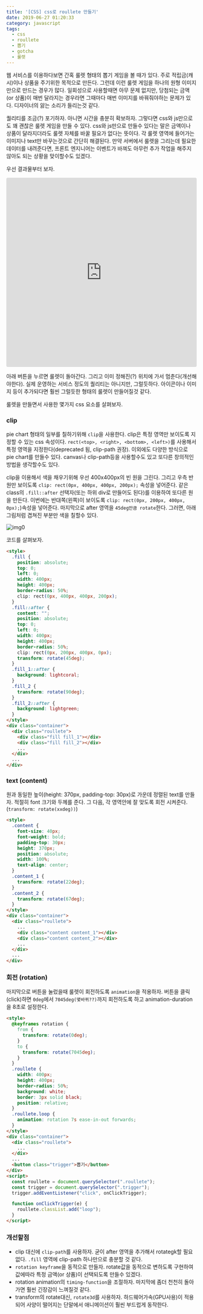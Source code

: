 ```yaml
---
title: '[CSS] css로 roullete 만들기'
date: 2019-06-27 01:20:33
category: javascript
tags:
  - css
  - roullete
  - 뽑기
  - gotcha
  - 룰렛
---
```


웹 서비스를 이용하다보면 간혹 룰렛 형태의 뽑기 게임을 볼 때가 있다. 주로 적립금(캐시)이나 상품을 주기위한 목적으로 만든다. 그런데 이런 룰렛 게임을 하나의 원형 이미지만으로 만드는 경우가 많다. 일회성으로 사용할때면 아무 문제 없지만, 당첨되는 금액(or 상품)이 매번 달라지는 경우라면 그때마다 매번 이미지를 바꿔줘야하는 문제가 있다. 디자이너의 앓는 소리가 들리는것 같다. 

퀄리티를 조금(?) 포기하자. 아니면 시간을 충분히 확보하자. 그렇다면 css와 js만으로도 꽤 괜찮은 룰렛 게임을 만들 수 있다. css와 js만으로 만들수 있다는 말은 금액이나 상품이 달라지더라도 룰렛 자체를 바꿀 필요가 없다는 뜻이다. 각 룰렛 영역에 들어가는 이미지나 text만 바꾸는것으로 간단히 해결된다. 만약 서버에서 룰렛을 그리는데 필요한 데이터를 내려준다면, 프론트 엔지니어는 이벤트가 바껴도 아무런 추가 작업을 해주지 않아도 되는 상황을 맞이할수도 있겠다.

우선 결과물부터 보자.

<iframe src="https://codesandbox.io/embed/css-roullete-znic6?fontsize=14" title="css-roullete" allow="geolocation; microphone; camera; midi; vr; accelerometer; gyroscope; payment; ambient-light-sensor; encrypted-media" style="width:100%; height:500px; border:0; border-radius: 4px; overflow:hidden;" sandbox="allow-modals allow-forms allow-popups allow-scripts allow-same-origin"></iframe>

아래 버튼을 누르면 룰렛이 돌아간다. 그리고 이미 정해진(?) 위치에 가서 멈춘다(개선해야한다). 실제 운영하는 서비스 정도의 퀄리티는 아니지만, 그럴듯하다. 아이콘이나 이미지 등이 추가되다면 훨씬 그럴듯한 형태의 룰렛이 만들어질것 같다.

룰렛을 만들면서 사용한 몇가지 css 요소를 살펴보자.

### clip
pie chart 형태의 일부를 칠하기위해 `clip`을 사용한다. clip은 특정 영역만 보이도록 지정할 수 있는 css 속성이다. `rect(<top>, <right>, <bottom>, <left>)`를 사용해서 특정 영역을 지정한다(deprecated 됨, clip-path 권장). 이외에도 다양한 방식으로 pie chart를 만들수 있다. canvas나 clip-path등을 사용할수도 있고 또다른 창의적인 방법을 생각할수도 있다. 

clip을 이용해서 색을 채우기위해 우선 400x400px의 빈 원을 그린다. 그리고 우측 반원만 보이도록 `clip: rect(0px, 400px, 400px, 200px);` 속성을 넣어준다. 같은 class의 `.fill::after` 선택자(또는 하위 div로 만들어도 된다)를 이용하여 또다른 원을 만든다. 이번에는 반대쪽(왼쪽)이 보이도록 `clip: rect(0px, 200px, 400px, 0px);`)속성을 넣어준다. 마지막으로 after 영역을 `45deg만큼 rotate`한다. 그러면, 아래 그림처럼 겹쳐진 부분만 색을 칠할수 있다.

![img0](./fill.jpg)

코드를 살펴보자.

~~~html
<style>
  .fill {
    position: absolute;
    top: 0;
    left: 0;
    width: 400px;
    height: 400px;
    border-radius: 50%;
    clip: rect(0px, 400px, 400px, 200px);
  }
  .fill::after {
    content: "";
    position: absolute;
    top: 0;
    left: 0;
    width: 400px;
    height: 400px;
    border-radius: 50%;
    clip: rect(0px, 200px, 400px, 0px);
    transform: rotate(45deg);
  }
  .fill_1::after {
    background: lightcoral;
  }
  .fill_2 {
    transform: rotate(90deg);
  }
  .fill_2::after {
    background: lightgreen;
  }
</style>
<div class="container">
  <div class="roullete">
    <div class="fill fill_1"></div>
    <div class="fill fill_2"></div>
    ...
  </div>
  ...
</div>
~~~

### text (content)
원과 동일한 높이(height: 370px, padding-top: 30px)로 가운데 정렬된 text를 만들자. 적절히 font 크기와 두께를 준다. 그 다음, 각 영역안에 잘 맞도록 회전 시켜준다. (`transform: rotate(xxdeg))`)

~~~html
<style>
  .content {
    font-size: 40px;
    font-weight: bold;
    padding-top: 30px;
    height: 370px;
    position: absolute;
    width: 100%;
    text-align: center;
  }
  .content_1 {
    transform: rotate(22deg);
  }
  .content_2 {
    transform: rotate(67deg);
  }
</style>
<div class="container">
  <div class="roullete">
    ...
    <div class="content content_1"></div>
    <div class="content content_2"></div>
    ...
  </div>
  ...
</div>
~~~

### 회전 (rotation)
마지막으로 버튼을 눌렀을때 룰렛이 회전하도록 `animation`을 적용하자. 버튼을 클릭(click)하면 `0deg`에서 `7045deg(몇바퀴??)`까지 회전하도록 하고 animation-duration을 8초로 설정한다.

~~~html
<style>
  @keyframes rotation {
    from {
      transform: rotate(0deg);
    }
    to {
      transform: rotate(7045deg);
    }
  }
  .roullete {
    width: 400px;
    height: 400px;
    border-radius: 50%;
    background: white;
    border: 3px solid black;
    position: relative;
  }
  .roullete.loop {
    animation: rotation 7s ease-in-out forwards;
  }
</style>
<div class="container">
  <div class="roullete">
    ...
  </div>
  ...
  <button class="trigger">뽑기</button>
</div>
<script>
  const roullete = document.querySelector(".roullete");
  const trigger = document.querySelector(".trigger");
  trigger.addEventListener("click", onClickTrigger);

  function onClickTrigger(e) {
    roullete.classList.add("loop");
  }
</script>
~~~

### 개선할점
* clip 대신에 `clip-path`를 사용하자. 굳이 after 영역을 추가해서 rotategk할 필요없다. `.fill` 영역에 clip-path 하나만으로 충분할 것 같다.
* `rotation keyframe`을 동적으로 만들자. rotate값을 동적으로 변하도록 구현하여 값에따라 특정 금액(or 상품)이 선택되도록 만들수 있겠다. 
* rotation animation의 `timing-function`을 조절하자. 마지막에 좀더 천천히 돌아가면 훨씬 긴장감이 느껴질것 같다.
* transform의 rotate대신, `rotate3d`를 사용하자. 하드웨어가속(GPU사용)이 적용되어 사양이 떨어지는 단말에서 애니메이션이 훨씬 부드럽게 동작한다.